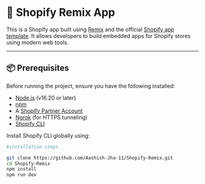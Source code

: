 # 🛒 Shopify Remix App

This is a Shopify app built using [Remix](https://remix.run/) and the official [Shopify app template](https://github.com/Shopify/shopify-app-template-remix). It allows developers to build embedded apps for Shopify stores using modern web tools.

---

## 📦 Prerequisites

Before running the project, ensure you have the following installed:

- [Node.js](https://nodejs.org/) (v16.20 or later)
- [npm](https://www.npmjs.com/)
- A [Shopify Partner Account](https://partners.shopify.com/)
- [Ngrok](https://ngrok.com/) (for HTTPS tunneling)
- [Shopify CLI](https://shopify.dev/docs/apps/tools/cli/installation)

Install Shopify CLI globally using:

```bash
#installation steps

git clone https://github.com/Aashish-Jha-11/Shopify-Remix.git
cd Shopify-Remix
npm install
npm run dev
